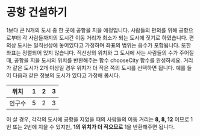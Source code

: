# 공항 건설하기
1보다 큰 N개의 도시 중 한 곳에 공항을 지을 예정입니다. 사람들의 편의를 위해 공항으로부터 각 사람들까지의 도시간 이동 거리가 최소가 되는 도시에 짓기로 하였습니다. 편의상 도시는 일직선상에 놓여있다고 가정하며 좌표의 범위는 음수가 포함됩니다. 또한 좌표는 정렬되어 있지 않습니다. 직선상의 위치와 그 도시에 사는 사람들의 수가 주어질 때, 공항을 지을 도시의 위치를 반환해주는 함수 chooseCity 함수를 완성하세요. 거리가 같은 도시가 2개 이상일 경우 위치가 더 작은 쪽의 도시를 선택하면 됩니다. 예를 들어 다음과 같은 정보의 도시가 있다고 가정해 봅시다.

| 위치 | 1 | 2 | 3 |
|-----|---|---|---|
| 인구수 | 5 | 2 | 3 |

이 살 경우, 각각의 도시에 공항을 지었을 때의 사람들의 이동 거리는 **8, 8, 12** 이므로 1번 또는 2번에 지을 수 있지만, **1의 위치가 더 작으므로** 1을 반환해주면 됩니다.